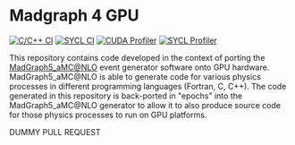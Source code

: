 # Madgraph 4 GPU

[![C/C++ CI](https://github.com/Jooorgen/madgraph4gpu/actions/workflows/c-cpp.yml/badge.svg)](https://github.com/Jooorgen/madgraph4gpu/actions/workflows/c-cpp.yml) [![SYCL CI](https://github.com/Jooorgen/madgraph4gpu/actions/workflows/sycl.yml/badge.svg)](https://github.com/Jooorgen/madgraph4gpu/actions/workflows/sycl.yml) [![CUDA Profiler](https://github.com/Jooorgen/madgraph4gpu/actions/workflows/cudaProfiler.yml/badge.svg)](https://github.com/Jooorgen/madgraph4gpu/actions/workflows/cudaProfiler.yml) [![SYCL Profiler](https://github.com/Jooorgen/madgraph4gpu/actions/workflows/syclProfiler.yml/badge.svg)](https://github.com/Jooorgen/madgraph4gpu/actions/workflows/syclProfiler.yml)

This repository contains code developed in the context of porting the [MadGraph5_aMC@NLO](https://cp3.irmp.ucl.ac.be/projects/madgraph/) event generator software onto GPU hardware. MadGraph5_aMC@NLO is able to generate code for various physics processes in different programming languages (Fortran, C, C++). The code generated in this repository is back-ported in "epochs" into the MadGraph5_aMC@NLO generator to allow it to also produce source code for those physics processes to run on GPU platforms. 


DUMMY PULL REQUEST
